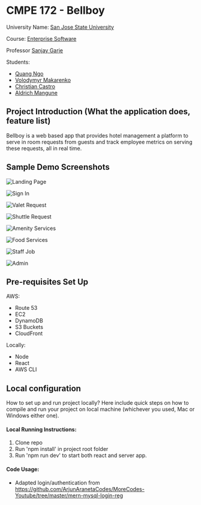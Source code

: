 # CMPE 172 - Bellboy

University Name: [San Jose State University](http://www.sjsu.edu/)

Course: [Enterprise Software](http://info.sjsu.edu/web-dbgen/catalog/courses/CMPE172.html)

Professor [Sanjay Garje](https://www.linkedin.com/in/sanjaygarje/)

Students:
- [Quang Ngo](https://www.linkedin.com/in/lance-ngo-a1892a5/)
- [Volodymyr Makarenko](https://www.linkedin.com/in/volodymyr-makarenko-0294ab135/)
- [Christian Castro](https://www.linkedin.com/in/ccastro3/)
- [Aldrich Mangune](https://www.linkedin.com/in/aldrich-mangune/)

## Project Introduction (What the application does, feature list)
Bellboy is a web based app that provides hotel management a platform to serve in room requests from guests and track employee metrics on serving these requests, all in real time.

## Sample Demo Screenshots
![Landing Page](https://d2esuicr46htyx.cloudfront.net/screenshots/Landing+Page.PNG)

![Sign In](https://d2esuicr46htyx.cloudfront.net/screenshots/Sign+In.PNG)

![Valet Request](https://d2esuicr46htyx.cloudfront.net/screenshots/Valet+Request.PNG)

![Shuttle Request](https://d2esuicr46htyx.cloudfront.net/screenshots/Shuttle+Request.PNG)

![Amenity Services](https://d2esuicr46htyx.cloudfront.net/screenshots/Amenity+Services.PNG)

![Food Services](https://d2esuicr46htyx.cloudfront.net/screenshots/Food+Services.PNG)

![Staff Job](https://d2esuicr46htyx.cloudfront.net/screenshots/Staff+Job.PNG)

![Admin](https://d2esuicr46htyx.cloudfront.net/screenshots/Admin+Page.PNG)

## Pre-requisites Set Up
AWS:
- Route 53
- EC2
- DynamoDB
- S3 Buckets
- CloudFront

Locally:
- Node
- React
- AWS CLI

## Local configuration
How to set up and run project locally?
Here include quick steps on how to compile and run your project on local machine (whichever you used, Mac or Windows either one).

#### Local Running Instructions:
1. Clone repo
2. Run 'npm install' in project root folder
3. Run 'npm run dev' to start both react and server app.

#### Code Usage:
- Adapted login/authentication from https://github.com/ArjunAranetaCodes/MoreCodes-Youtube/tree/master/mern-mysql-login-reg
